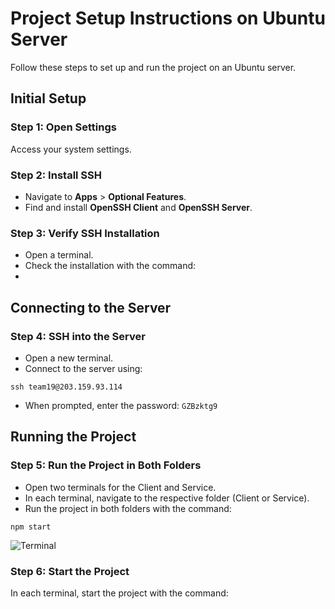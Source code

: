 # Project Setup Instructions on Ubuntu Server

Follow these steps to set up and run the project on an Ubuntu server.

## Initial Setup

### Step 1: Open Settings
Access your system settings.

### Step 2: Install SSH
- Navigate to **Apps** > **Optional Features**.
- Find and install **OpenSSH Client** and **OpenSSH Server**.

### Step 3: Verify SSH Installation
- Open a terminal.
- Check the installation with the command:
- 
## Connecting to the Server

### Step 4: SSH into the Server
- Open a new terminal.
- Connect to the server using:
```
ssh team19@203.159.93.114
```
- When prompted, enter the password: `GZBzktg9`

## Running the Project

### Step 5: Run the Project in Both Folders
- Open two terminals for the Client and Service.
- In each terminal, navigate to the respective folder (Client or Service).
- Run the project in both folders with the command:
```
npm start
```
![Terminal](https://cdn.discordapp.com/attachments/951363246990950411/1195673025723502652/image.png?ex=65b4d847&is=65a26347&hm=7edb581673624af77bcfa7c98ccfb36fb5b6942f5257e5f4447da262792cc5ee&)

### Step 6: Start the Project
In each terminal, start the project with the command:

